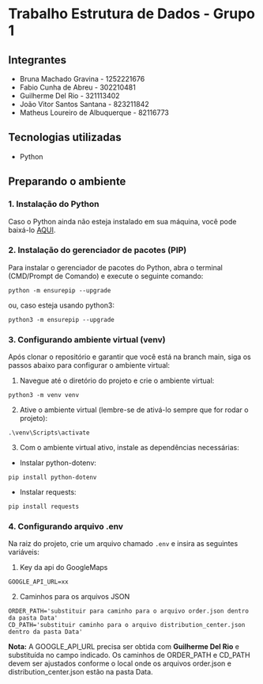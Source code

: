 # Trabalho Estrutura de Dados - Grupo 1
## Integrantes
* Bruna Machado Gravina - 1252221676
* Fabio Cunha de Abreu - 302210481
* Guilherme Del Rio - 321113402
* João Vitor Santos Santana - 823211842
* Matheus Loureiro de Albuquerque - 82116773

## Tecnologias utilizadas
* Python

## Preparando o ambiente
### 1. Instalação do Python
Caso o Python ainda não esteja instalado em sua máquina, você pode baixá-lo [AQUI](https://www.python.org/downloads).

### 2. Instalação do gerenciador de pacotes (PIP)
Para instalar o gerenciador de pacotes do Python, abra o terminal (CMD/Prompt de Comando) e execute o seguinte comando:

```
python -m ensurepip --upgrade
```

ou, caso esteja usando python3:

```
python3 -m ensurepip --upgrade
```

### 3. Configurando ambiente virtual (venv)
Após clonar o repositório e garantir que você está na branch main, siga os passos abaixo para configurar o ambiente virtual:

1. Navegue até o diretório do projeto e crie o ambiente virtual:

```
python3 -m venv venv
```

2. Ative o ambiente virtual (lembre-se de ativá-lo sempre que for rodar o projeto):
```
.\venv\Scripts\activate
```

3. Com o ambiente virtual ativo, instale as dependências necessárias:

* Instalar python-dotenv:
```
pip install python-dotenv
```

* Instalar requests:
```
pip install requests
```

### 4. Configurando arquivo .env
Na raiz do projeto, crie um arquivo chamado `.env` e  insira as seguintes variáveis:

1. Key da api do GoogleMaps
```
GOOGLE_API_URL=xx
```

2. Caminhos para os arquivos JSON

```
ORDER_PATH='substituir para caminho para o arquivo order.json dentro da pasta Data'
CD_PATH='substituir caminho para o arquivo distribution_center.json dentro da pasta Data'
```

**Nota:** A GOOGLE_API_URL precisa ser obtida com **Guilherme Del Rio** e substituída no campo indicado. Os caminhos de ORDER_PATH e CD_PATH devem ser ajustados conforme o local onde os arquivos order.json e distribution_center.json estão na pasta Data.
